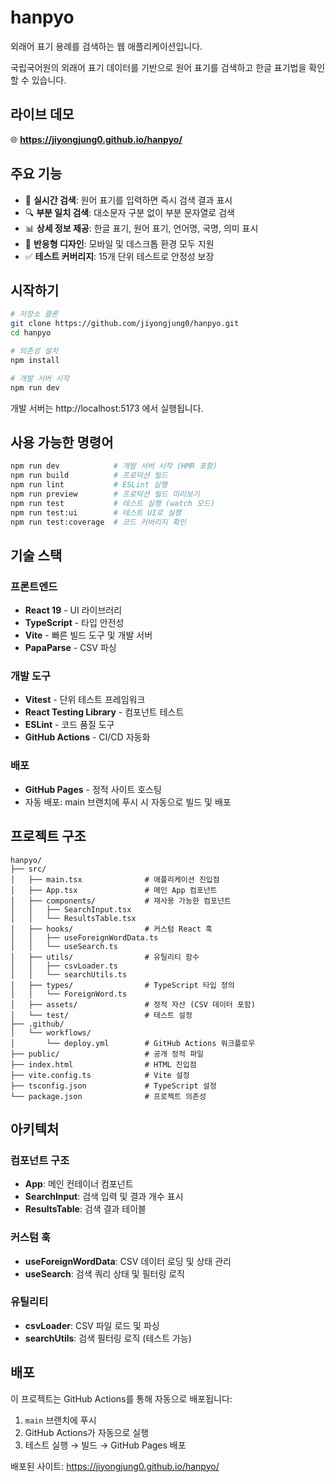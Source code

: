 # hanpyo

외래어 표기 용례를 검색하는 웹 애플리케이션입니다.

국립국어원의 외래어 표기 데이터를 기반으로 원어 표기를 검색하고 한글 표기법을 확인할 수 있습니다.

## 라이브 데모

🌐 **https://jiyongjung0.github.io/hanpyo/**

## 주요 기능

- 📝 **실시간 검색**: 원어 표기를 입력하면 즉시 검색 결과 표시
- 🔍 **부분 일치 검색**: 대소문자 구분 없이 부분 문자열로 검색
- 📊 **상세 정보 제공**: 한글 표기, 원어 표기, 언어명, 국명, 의미 표시
- 📱 **반응형 디자인**: 모바일 및 데스크톱 환경 모두 지원
- ✅ **테스트 커버리지**: 15개 단위 테스트로 안정성 보장

## 시작하기

```bash
# 저장소 클론
git clone https://github.com/jiyongjung0/hanpyo.git
cd hanpyo

# 의존성 설치
npm install

# 개발 서버 시작
npm run dev
```

개발 서버는 http://localhost:5173 에서 실행됩니다.

## 사용 가능한 명령어

```bash
npm run dev            # 개발 서버 시작 (HMR 포함)
npm run build          # 프로덕션 빌드
npm run lint           # ESLint 실행
npm run preview        # 프로덕션 빌드 미리보기
npm run test           # 테스트 실행 (watch 모드)
npm run test:ui        # 테스트 UI로 실행
npm run test:coverage  # 코드 커버리지 확인
```

## 기술 스택

### 프론트엔드
- **React 19** - UI 라이브러리
- **TypeScript** - 타입 안전성
- **Vite** - 빠른 빌드 도구 및 개발 서버
- **PapaParse** - CSV 파싱

### 개발 도구
- **Vitest** - 단위 테스트 프레임워크
- **React Testing Library** - 컴포넌트 테스트
- **ESLint** - 코드 품질 도구
- **GitHub Actions** - CI/CD 자동화

### 배포
- **GitHub Pages** - 정적 사이트 호스팅
- 자동 배포: main 브랜치에 푸시 시 자동으로 빌드 및 배포

## 프로젝트 구조

```
hanpyo/
├── src/
│   ├── main.tsx              # 애플리케이션 진입점
│   ├── App.tsx               # 메인 App 컴포넌트
│   ├── components/           # 재사용 가능한 컴포넌트
│   │   ├── SearchInput.tsx
│   │   └── ResultsTable.tsx
│   ├── hooks/                # 커스텀 React 훅
│   │   ├── useForeignWordData.ts
│   │   └── useSearch.ts
│   ├── utils/                # 유틸리티 함수
│   │   ├── csvLoader.ts
│   │   └── searchUtils.ts
│   ├── types/                # TypeScript 타입 정의
│   │   └── ForeignWord.ts
│   ├── assets/               # 정적 자산 (CSV 데이터 포함)
│   └── test/                 # 테스트 설정
├── .github/
│   └── workflows/
│       └── deploy.yml        # GitHub Actions 워크플로우
├── public/                   # 공개 정적 파일
├── index.html                # HTML 진입점
├── vite.config.ts            # Vite 설정
├── tsconfig.json             # TypeScript 설정
└── package.json              # 프로젝트 의존성
```

## 아키텍처

### 컴포넌트 구조
- **App**: 메인 컨테이너 컴포넌트
- **SearchInput**: 검색 입력 및 결과 개수 표시
- **ResultsTable**: 검색 결과 테이블

### 커스텀 훅
- **useForeignWordData**: CSV 데이터 로딩 및 상태 관리
- **useSearch**: 검색 쿼리 상태 및 필터링 로직

### 유틸리티
- **csvLoader**: CSV 파일 로드 및 파싱
- **searchUtils**: 검색 필터링 로직 (테스트 가능)

## 배포

이 프로젝트는 GitHub Actions를 통해 자동으로 배포됩니다:

1. `main` 브랜치에 푸시
2. GitHub Actions가 자동으로 실행
3. 테스트 실행 → 빌드 → GitHub Pages 배포

배포된 사이트: https://jiyongjung0.github.io/hanpyo/

